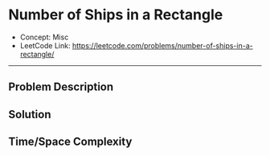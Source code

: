 # Number of Ships in a Rectangle

- Concept: Misc
- LeetCode Link: https://leetcode.com/problems/number-of-ships-in-a-rectangle/

---

## Problem Description

## Solution

## Time/Space Complexity

